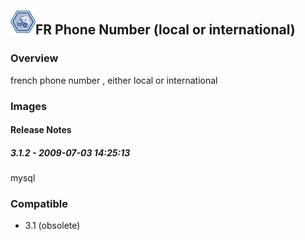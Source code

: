 ## <img src='./logo.jpg' width='40' height='40'>FR Phone Number (local or international)

### Overview
french phone number , either local or international
### Images




#### Release Notes

##### 3.1.2 - 2009-07-03 14:25:13
mysql
### Compatible
 -  3.1 (obsolete)